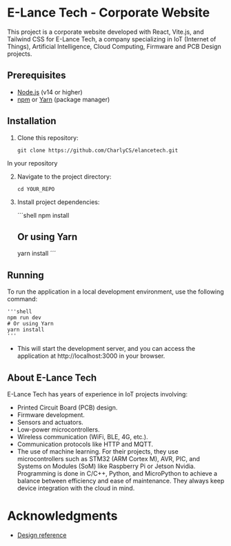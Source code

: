 # E-Lance Tech - Corporate Website

This project is a corporate website developed with React, Vite.js, and Tailwind CSS for E-Lance Tech, a company specializing in IoT (Internet of Things), Artificial Intelligence, Cloud Computing, Firmware and PCB Design projects.

## Prerequisites

- [Node.js](https://nodejs.org/) (v14 or higher)
- [npm](https://www.npmjs.com/) or [Yarn](https://yarnpkg.com/) (package manager)

## Installation

1. Clone this repository:

   ```shell
   git clone https://github.com/CharlyCS/elancetech.git
   ```

In your repository

2. Navigate to the project directory:

    ```shell
    cd YOUR_REPO
    ```
3. Install project dependencies:

    ´´´shell
    npm install
    ## Or using Yarn
    yarn install
    ´´´

## Running

To run the application in a local development environment, use the following command:

    '''shell
    npm run dev
    # Or using Yarn
    yarn install
    '''

- This will start the development server, and you can access the application at http://localhost:3000 in your browser.


## About E-Lance Tech
E-Lance Tech has years of experience in IoT projects involving:

- Printed Circuit Board (PCB) design.
- Firmware development.
- Sensors and actuators.
- Low-power microcontrollers.
- Wireless communication (WiFi, BLE, 4G, etc.).
- Communication protocols like HTTP and MQTT.
- The use of machine learning.
For their projects, they use microcontrollers such as STM32 (ARM Cortex M), AVR, PIC, and Systems on Modules (SoM) like Raspberry Pi or Jetson Nvidia. Programming is done in C/C++, Python, and MicroPython to achieve a balance between efficiency and ease of maintenance. They always keep device integration with the cloud in mind.


# Acknowledgments

+ <a href="https://www.youtube.com/watch?v=hYv6BM2fWd8">Design reference</a>



